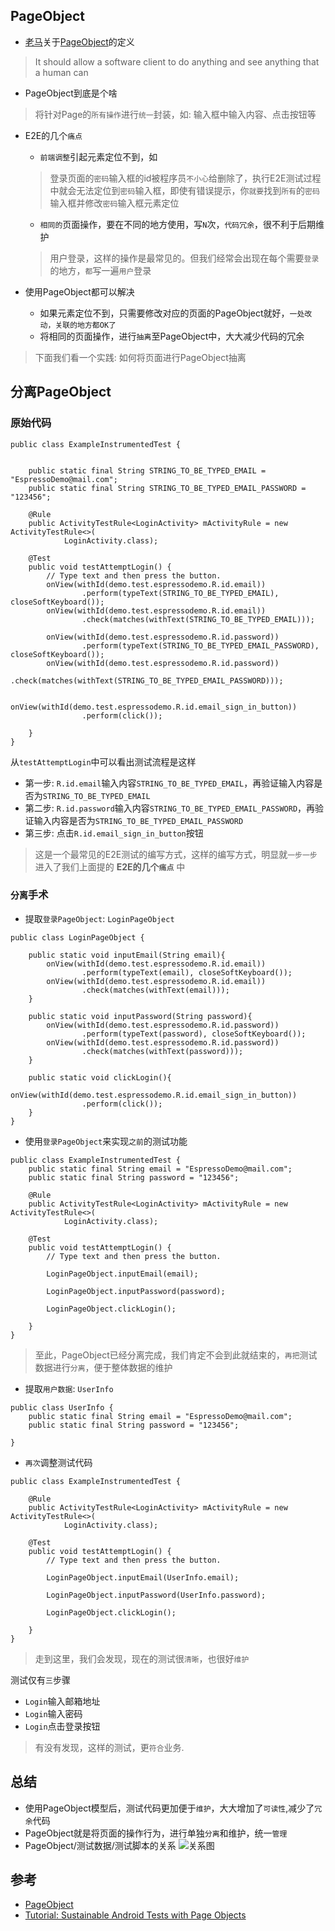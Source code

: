 
## PageObject

- [老马](http://martinfowler.com)关于[PageObject](http://martinfowler.com/bliki/PageObject.html)的定义
> It should allow a software client to do anything and see anything that a human can

- PageObject到底是个啥
> 将针对Page的`所有操作`进行`统一`封装，如: 输入框中输入内容、点击按钮等

- E2E的几个`痛点`
  - `前端调整`引起元素定位不到，如
  > 登录页面的`密码`输入框的id被程序员`不小心`给删除了，执行E2E测试过程中就会无法定位到`密码`输入框，即使有错误提示，你`就要`找到`所有`的`密码`输入框并修改`密码`输入框元素定位

  - `相同的`页面操作，要在不同的地方使用，写`N`次，`代码冗余`，很不利于后期维护
  > 用户登录，这样的操作是最常见的。但我们经常会出现在每个需要`登录`的地方，`都`写一遍`用户`登录

- 使用PageObject都可以解决
  - 如果元素定位不到，只需要修改对应的页面的PageObject就好，`一处改动，关联的地方都OK了`
  - 将相同的页面操作，进行`抽离`至PageObject中，大大减少代码的冗余

> 下面我们看一个实践: 如何将页面进行PageObject抽离

## 分离PageObject

### 原始代码

```
public class ExampleInstrumentedTest {


    public static final String STRING_TO_BE_TYPED_EMAIL = "EspressoDemo@mail.com";
    public static final String STRING_TO_BE_TYPED_EMAIL_PASSWORD = "123456";

    @Rule
    public ActivityTestRule<LoginActivity> mActivityRule = new ActivityTestRule<>(
            LoginActivity.class);

    @Test
    public void testAttemptLogin() {
        // Type text and then press the button.
        onView(withId(demo.test.espressodemo.R.id.email))
                .perform(typeText(STRING_TO_BE_TYPED_EMAIL), closeSoftKeyboard());
        onView(withId(demo.test.espressodemo.R.id.email))
                .check(matches(withText(STRING_TO_BE_TYPED_EMAIL)));

        onView(withId(demo.test.espressodemo.R.id.password))
                .perform(typeText(STRING_TO_BE_TYPED_EMAIL_PASSWORD), closeSoftKeyboard());
        onView(withId(demo.test.espressodemo.R.id.password))
                .check(matches(withText(STRING_TO_BE_TYPED_EMAIL_PASSWORD)));

        onView(withId(demo.test.espressodemo.R.id.email_sign_in_button))
                .perform(click());

    }
}
```
从`testAttemptLogin`中可以看出测试流程是这样
- 第一步: `R.id.email`输入内容`STRING_TO_BE_TYPED_EMAIL`，再验证输入内容是否为`STRING_TO_BE_TYPED_EMAIL`
- 第二步: `R.id.password`输入内容`STRING_TO_BE_TYPED_EMAIL_PASSWORD`，再验证输入内容是否为`STRING_TO_BE_TYPED_EMAIL_PASSWORD`
- 第三步: 点击`R.id.email_sign_in_button`按钮

> 这是一个最常见的E2E测试的编写方式，这样的编写方式，明显就`一步一步`进入了我们上面提的 __E2E的几个`痛点`__ 中

### `分离`手术

- 提取`登录PageObject`: `LoginPageObject`
```
public class LoginPageObject {

    public static void inputEmail(String email){
        onView(withId(demo.test.espressodemo.R.id.email))
                .perform(typeText(email), closeSoftKeyboard());
        onView(withId(demo.test.espressodemo.R.id.email))
                .check(matches(withText(email)));
    }

    public static void inputPassword(String password){
        onView(withId(demo.test.espressodemo.R.id.password))
                .perform(typeText(password), closeSoftKeyboard());
        onView(withId(demo.test.espressodemo.R.id.password))
                .check(matches(withText(password)));
    }

    public static void clickLogin(){
        onView(withId(demo.test.espressodemo.R.id.email_sign_in_button))
                .perform(click());
    }
}
```

- 使用`登录PageObject`来实现`之前`的测试功能
```
public class ExampleInstrumentedTest {
    public static final String email = "EspressoDemo@mail.com";
    public static final String password = "123456";

    @Rule
    public ActivityTestRule<LoginActivity> mActivityRule = new ActivityTestRule<>(
            LoginActivity.class);

    @Test
    public void testAttemptLogin() {
        // Type text and then press the button.

        LoginPageObject.inputEmail(email);

        LoginPageObject.inputPassword(password);

        LoginPageObject.clickLogin();

    }
}
```

> 至此，PageObject已经分离完成，我们肯定不会到此就结束的，`再把`测试数据进行`分离`，便于整体数据的维护

- 提取`用户数据`: `UserInfo`

```
public class UserInfo {
    public static final String email = "EspressoDemo@mail.com";
    public static final String password = "123456";

}
```

- `再次`调整测试代码

```
public class ExampleInstrumentedTest {

    @Rule
    public ActivityTestRule<LoginActivity> mActivityRule = new ActivityTestRule<>(
            LoginActivity.class);

    @Test
    public void testAttemptLogin() {
        // Type text and then press the button.

        LoginPageObject.inputEmail(UserInfo.email);

        LoginPageObject.inputPassword(UserInfo.password);

        LoginPageObject.clickLogin();

    }
}

```

> 走到这里，我们会发现，现在的测试很`清晰`，也很好`维护`

测试仅有`三`步骤
- `Login`输入邮箱地址
- `Login`输入密码
- `Login`点击登录按钮

> 有没有发现，这样的测试，更`符合`业务.

## 总结

- 使用PageObject模型后，测试代码更加便于`维护`，大大增加了`可读性`,减少了`冗余`代码
- PageObject就是将页面的操作行为，进行单独`分离`和维护，统一`管理`
- PageObject/测试数据/测试脚本的关系
![关系图](http://7xq729.com1.z0.glb.clouddn.com/pageObjectInE2E/%E5%85%B3%E7%B3%BB.png)

## 参考

- [PageObject](http://martinfowler.com/bliki/PageObject.html)
- [Tutorial: Sustainable Android Tests with Page Objects](https://newcircle.com/s/post/1772/2015/10/16/tutorial-sustainable-android-tests-with-page-objects)
